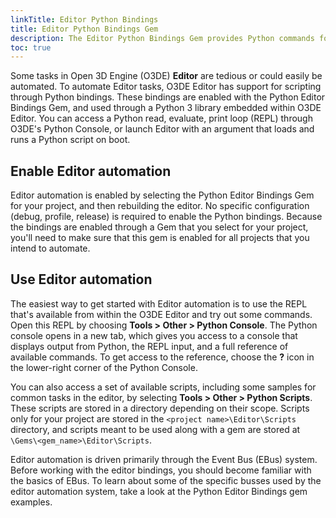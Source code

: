 ```yaml
---
linkTitle: Editor Python Bindings
title: Editor Python Bindings Gem
description: The Editor Python Bindings Gem provides Python commands for Open 3D Engine (O3DE) Editor functions.
toc: true
---
```


Some tasks in Open 3D Engine (O3DE) **Editor** are tedious or could easily be automated. To automate Editor tasks, O3DE Editor has support for scripting through Python bindings. These bindings are enabled with the Python Editor Bindings Gem, and used through a Python 3 library embedded within O3DE Editor. You can access a Python read, evaluate, print loop (REPL) through O3DE's Python Console, or launch Editor with an argument that loads and runs a Python script on boot.

## Enable Editor automation

Editor automation is enabled by selecting the Python Editor Bindings Gem for your project, and then rebuilding the editor. No specific configuration (debug, profile, release) is required to enable the Python bindings. Because the bindings are enabled through a Gem that you select for your project, you'll need to make sure that this gem is enabled for all projects that you intend to automate.

## Use Editor automation

The easiest way to get started with Editor automation is to use the REPL that's available from within the O3DE Editor and try out some commands. Open this REPL by choosing **Tools > Other > Python Console**. The Python console opens in a new tab, which gives you access to a console that displays output from Python, the REPL input, and a full reference of available commands. To get access to the reference, choose the **?** icon in the lower-right corner of the Python Console.

You can also access a set of available scripts, including some samples for common tasks in the editor, by selecting **Tools > Other > Python Scripts**. These scripts are stored in a directory depending on their scope. Scripts only for your project are stored in the `<project name>\Editor\Scripts` directory, and scripts meant to be used along with a gem are stored at `\Gems\<gem_name>\Editor\Scripts`.

Editor automation is driven primarily through the Event Bus (EBus) system. Before working with the editor bindings, you should become familiar with the basics of EBus. To learn about some of the specific busses used by the editor automation system, take a look at the Python Editor Bindings gem examples.

